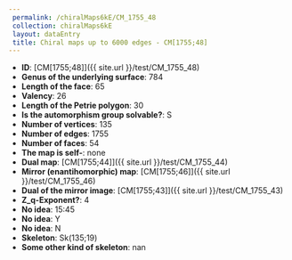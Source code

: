 ```yaml
--- 
 permalink: /chiralMaps6kE/CM_1755_48 
 collection: chiralMaps6kE
 layout: dataEntry
 title: Chiral maps up to 6000 edges - CM[1755;48]
---
```


- **ID**: [CM[1755;48]]({{ site.url }}/test/CM_1755_48)
- **Genus of the underlying surface**: 784
- **Length of the face**: 65
- **Valency**: 26
- **Length of the Petrie polygon**: 30
- **Is the automorphism group solvable?**: S
- **Number of vertices**: 135
- **Number of edges**: 1755
- **Number of faces**: 54
- **The map is self-**: none
- **Dual map**: [CM[1755;44]]({{ site.url }}/test/CM_1755_44)
- **Mirror (enantihomorphic) map**: [CM[1755;46]]({{ site.url }}/test/CM_1755_46)
- **Dual of the mirror image**: [CM[1755;43]]({{ site.url }}/test/CM_1755_43)
- **Z_q-Exponent?**: 4
- **No idea**:  15:45
- **No idea**: Y
- **No idea**: N
- **Skeleton**: Sk(135;19)
- **Some other kind of skeleton**: nan
